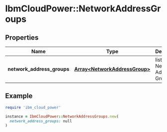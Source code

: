 # IbmCloudPower::NetworkAddressGroups

## Properties

| Name | Type | Description | Notes |
| ---- | ---- | ----------- | ----- |
| **network_address_groups** | [**Array&lt;NetworkAddressGroup&gt;**](NetworkAddressGroup.md) | list of Network Address Groups | [optional] |

## Example

```ruby
require 'ibm_cloud_power'

instance = IbmCloudPower::NetworkAddressGroups.new(
  network_address_groups: null
)
```

